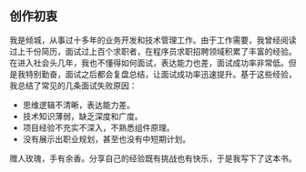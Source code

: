 ## 创作初衷

我是倾城，从事过十多年的业务开发和技术管理工作。由于工作需要，我曾经阅读过上千份简历，面试过上百个求职者，在程序员求职招聘领域积累了丰富的经验。在进入社会头几年，我也不懂得如何面试，表达能力也差，面试成功率非常低。但是我特别勤奋，面试之后都会复盘总结，让面试成功率迅速提升。基于这些经验，我总结了常见的几条面试失败原因：

* 思维逻辑不清晰，表达能力差。
* 技术知识薄弱，缺乏深度和广度。
* 项目经验不充实不深入，不熟悉组件原理。
* 没有展示出职业规划，甚至也没有中短期计划。

赠人玫瑰，手有余香。分享自己的经验既有挑战也有快乐，于是我写下了这本书。